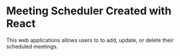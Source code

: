 # Meeting Scheduler Created with React

This web applications allows users to to add, update, or delete their scheduled meetings.

